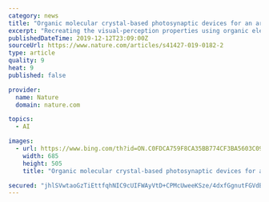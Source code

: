 ```yaml
---
category: news
title: "Organic molecular crystal-based photosynaptic devices for an artificial visual-perception system"
excerpt: "Recreating the visual-perception properties using organic electronic devices is highly desired for visual prosthetics and artificial intelligence. Although the integration of organic light-sensing components with synaptic devices can realize the recognition and memory functions for perceived images, complicated problems in device integration ..."
publishedDateTime: 2019-12-12T23:09:00Z
sourceUrl: https://www.nature.com/articles/s41427-019-0182-2
type: article
quality: 9
heat: 9
published: false

provider:
  name: Nature
  domain: nature.com

topics:
  - AI

images:
  - url: https://www.bing.com/th?id=ON.C0FDCA759F8CA35BB774CF3BA5603C09
    width: 685
    height: 505
    title: "Organic molecular crystal-based photosynaptic devices for an artificial visual-perception system"

secured: "jhlSVwtaoGzTiEttfqhNIC9cUIFWAyVtD+CPMcUweeKSze/4dxfGgnutFGVdBaVMe2mafUEwOimXbUMXuPqNEzWCl4NARdpezMpe/0P8hAt0S1PqGQ2qj5TBmF/kDsIS8I56yHCm6zLdlP0kLlvoVTENyCuqaBzCbT9AnLRtJJjwD/uTzoFAT5lyqHN5bIS4huLKYyoxNZGGPLXfT5ycSdlG3ecP8MJtRRM+FMoRLLVJwNU8qwfGXJTTnqi/eDwkg5qsx9h/f5ldC/pHdK68ew==;vtCgs6hkMTWCxaV5MsmX6w=="
---
```



